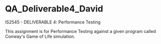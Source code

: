 # QA_Deliverable4_David
IS2545 - DELIVERABLE 4: Performance Testing

This assignment is for Performance Testing against a given program called Conway's Game of Life simulation.
